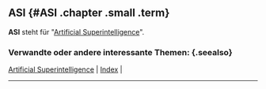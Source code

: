 ## ASI {#ASI .chapter .small .term}

**ASI** steht für "[Artificial Superintelligence](#Artificial-Superintelligence)".

### Verwandte oder andere interessante Themen: {.seealso}

[Artificial Superintelligence](#Artificial-Superintelligence) |
[Index](#Index) |

----


